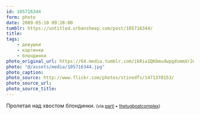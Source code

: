 ```yaml
---
id: 105716344
form: photo
date: 2009-05-10 09:28:00
tumblr: https://untitled.urbansheep.com/post/105716344/
title:
tags:
    - девушки
    - картинки
    - блондинки
photo_original_url: https://64.media.tumblr.com/ikRia1QKbmudwpgdsmmXr2n4o1_500.jpg
photo: "@/assets/media/105716344.jpg"
photo_caption:
photo_source: http://www.flickr.com/photos/stinedfs/1471378153/
photo_source_url:
photo_source_title:
---
```


<p>Пролетая над хвостом блондинки. <small>(via <a href="http://parti.tumblr.com/post/101447526">parti</a> • <a href="http://thetugboatcomplex.xanga.com/700148892/you-were-the-best-i-ever-had/">thetugboatcomplex</a>)</small></p>
